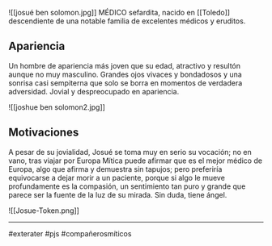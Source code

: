 ![[josué ben solomon.jpg]]
MÉDICO sefardita, nacido en [[Toledo]] descendiente de una notable familia de excelentes médicos y eruditos. 

## Apariencia 
Un hombre de apariencia más joven que su edad, atractivo y resultón aunque no muy masculino. Grandes ojos vivaces y bondadosos y una sonrisa casi sempiterna que solo se borra en momentos de verdadera adversidad. 
Jovial y despreocupado en apariencia.  

![[joshue ben solomon2.jpg]]
## Motivaciones 
A pesar de su jovialidad, Josué se toma muy en serio su vocación; no en vano, tras viajar por Europa Mítica puede afirmar que es el mejor médico de Europa, algo que afirma y demuestra sin tapujos; pero preferiría equivocarse a dejar morir a un paciente, porque si algo le mueve profundamente es la compasión, un sentimiento tan puro y grande que parece ser la fuente de la luz de su mirada. Sin duda, tiene ángel. 

![[Josue-Token.png]]

---

#exterater #pjs #compañerosmíticos